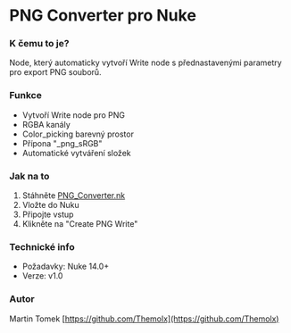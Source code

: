 # PNG Converter pro Nuke

### **K čemu to je?**
Node, který automaticky vytvoří Write node s přednastavenými parametry pro export PNG souborů.

### **Funkce**
- Vytvoří Write node pro PNG
- RGBA kanály
- Color_picking barevný prostor
- Přípona "_png_sRGB"
- Automatické vytváření složek

### **Jak na to**
1. Stáhněte [PNG_Converter.nk](https://github.com/Themolx/Incognito/blob/main/Nuke/PNG_Converter.nk)
2. Vložte do Nuku
3. Připojte vstup
4. Klikněte na "Create PNG Write"

### **Technické info**
- Požadavky: Nuke 14.0+
- Verze: v1.0

### **Autor**
Martin Tomek
[https://github.com/Themolx](https://github.com/Themolx)
